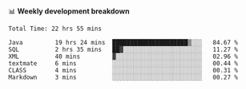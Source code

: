 
📊 **Weekly development breakdown**
<!--START_SECTION:waka-->

```text
Total Time: 22 hrs 55 mins

Java         19 hrs 24 mins  █████████████████████▒░░░   84.67 %
SQL          2 hrs 35 mins   ██▓░░░░░░░░░░░░░░░░░░░░░░   11.27 %
XML          40 mins         ▓░░░░░░░░░░░░░░░░░░░░░░░░   02.96 %
textmate     6 mins          ░░░░░░░░░░░░░░░░░░░░░░░░░   00.44 %
CLASS        4 mins          ░░░░░░░░░░░░░░░░░░░░░░░░░   00.31 %
Markdown     3 mins          ░░░░░░░░░░░░░░░░░░░░░░░░░   00.27 %
```

<!--END_SECTION:waka-->
